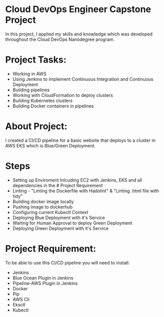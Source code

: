 # Cloud DevOps Engineer Capstone Project
In this project, I applied my skills and knowledge which was developed throughout the Cloud DevOps Nanodegree program.

# Project Tasks:
- Working in AWS
- Using Jenkins to implement Continuous Integration and Continuous Deployment
- Building pipelines
- Working with CloudFormation to deploy clusters
- Building Kubernetes clusters
- Building Docker containers in pipelines

# About Project:
I created a CI/CD pipeline for a basic website that deploys to a cluster in AWS EKS which is Blue/Green Deployment.

# Steps

- Setting up Enviroment Inlcuding EC2 with Jenkins, EKS and all dependencies in the # Project Requirement
- Linting - "Linting the Dockerfile with Hadolint" & "Linting .html file with tidy"
- Building docker image locally
- Pushing image to dockerhub
- Configuring current Kubectl Context
- Deploying Blue Deployment with it's Service
- Waiting for Human Approval to deploy Green Deployment
- Deploying Green Deployment with it's Service

# Project Requirement:
To be able to use this CI/CD pipeline you will need to install:

- Jenkins
- Blue Ocean Plugin in Jenkins
- Pipeline-AWS Plugin in Jenkins
- Docker
- Pip
- AWS Cli
- Eksctl
- Kubectl
